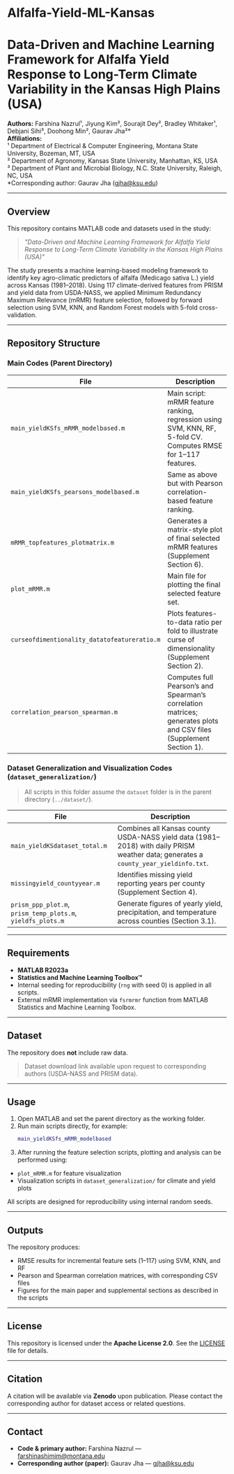 # Alfalfa-Yield-ML-Kansas

# Data-Driven and Machine Learning Framework for Alfalfa Yield Response to Long-Term Climate Variability in the Kansas High Plains (USA)

**Authors:** Farshina Nazrul¹, Jiyung Kim², Sourajit Dey², Bradley Whitaker¹, Debjani Sihi³, Doohong Min², Gaurav Jha²*  
**Affiliations:**  
¹ Department of Electrical & Computer Engineering, Montana State University, Bozeman, MT, USA  
² Department of Agronomy, Kansas State University, Manhattan, KS, USA  
³ Department of Plant and Microbial Biology, N.C. State University, Raleigh, NC, USA  
*Corresponding author: Gaurav Jha (gjha@ksu.edu)  

---

## Overview

This repository contains MATLAB code and datasets used in the study:

> *"Data-Driven and Machine Learning Framework for Alfalfa Yield Response to Long-Term Climate Variability in the Kansas High Plains (USA)"*

The study presents a machine learning-based modeling framework to identify key agro-climatic predictors of alfalfa (Medicago sativa L.) yield across Kansas (1981–2018). Using 117 climate-derived features from PRISM and yield data from USDA-NASS, we applied Minimum Redundancy Maximum Relevance (mRMR) feature selection, followed by forward selection using SVM, KNN, and Random Forest models with 5-fold cross-validation.

---

## Repository Structure

### Main Codes (Parent Directory)

| File | Description |
|------|-------------|
| `main_yieldKSfs_mRMR_modelbased.m` | Main script: mRMR feature ranking, regression using SVM, KNN, RF, 5-fold CV. Computes RMSE for 1–117 features. |
| `main_yieldKSfs_pearsons_modelbased.m` | Same as above but with Pearson correlation-based feature ranking. |
| `mRMR_topfeatures_plotmatrix.m` | Generates a matrix-style plot of final selected mRMR features (Supplement Section 6). |
| `plot_mRMR.m` | Main file for plotting the final selected feature set. |
| `curseofdimentionality_datatofeatureratio.m` | Plots features-to-data ratio per fold to illustrate curse of dimensionality (Supplement Section 2). |
| `correlation_pearson_spearman.m` | Computes full Pearson’s and Spearman’s correlation matrices; generates plots and CSV files (Supplement Section 1). |

### Dataset Generalization and Visualization Codes (`dataset_generalization/`)

> All scripts in this folder assume the `dataset` folder is in the parent directory (`../dataset/`).

| File | Description |
|------|-------------|
| `main_yieldKSdataset_total.m` | Combines all Kansas county USDA-NASS yield data (1981–2018) with daily PRISM weather data; generates a `county_year_yieldinfo.txt`. |
| `missingyield_countyyear.m` | Identifies missing yield reporting years per county (Supplement Section 4). |
| `prism_ppp_plot.m`, `prism_temp_plots.m`, `yieldfs_plots.m` | Generate figures of yearly yield, precipitation, and temperature across counties (Section 3.1). |

---

## Requirements

- **MATLAB R2023a**  
- **Statistics and Machine Learning Toolbox™**  
- Internal seeding for reproducibility (`rng` with seed 0) is applied in all scripts.  
- External mRMR implementation via `fsrmrmr` function from MATLAB Statistics and Machine Learning Toolbox.  

---

## Dataset

The repository does **not** include raw data.  
> Dataset download link available upon request to corresponding authors (USDA-NASS and PRISM data).  

---

## Usage

1. Open MATLAB and set the parent directory as the working folder.  
2. Run main scripts directly, for example:  
   ```matlab
   main_yieldKSfs_mRMR_modelbased
3. After running the feature selection scripts, plotting and analysis can be performed using:

- `plot_mRMR.m` for feature visualization  
- Visualization scripts in `dataset_generalization/` for climate and yield plots  

All scripts are designed for reproducibility using internal random seeds.

---

## Outputs

The repository produces:

- RMSE results for incremental feature sets (1–117) using SVM, KNN, and RF  
- Pearson and Spearman correlation matrices, with corresponding CSV files  
- Figures for the main paper and supplemental sections as described in the scripts  

---

## License

This repository is licensed under the **Apache License 2.0**. See the [LICENSE](LICENSE) file for details.

---

## Citation

A citation will be available via **Zenodo** upon publication. Please contact the corresponding author for dataset access or related questions.

---

## Contact

- **Code & primary author:** Farshina Nazrul — <farshinashimim@montana.edu>  
- **Corresponding author (paper):** Gaurav Jha — <gjha@ksu.edu>
